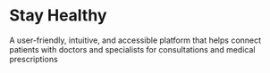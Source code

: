 # Stay Healthy
A user-friendly, intuitive, and accessible platform that helps connect patients with doctors and specialists for consultations and medical prescriptions
